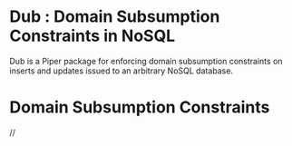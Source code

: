 
# Dub : Domain Subsumption Constraints in NoSQL

Dub is a Piper package for enforcing domain subsumption constraints on inserts and updates issued to an arbitrary NoSQL database. 

# Domain Subsumption Constraints
//
